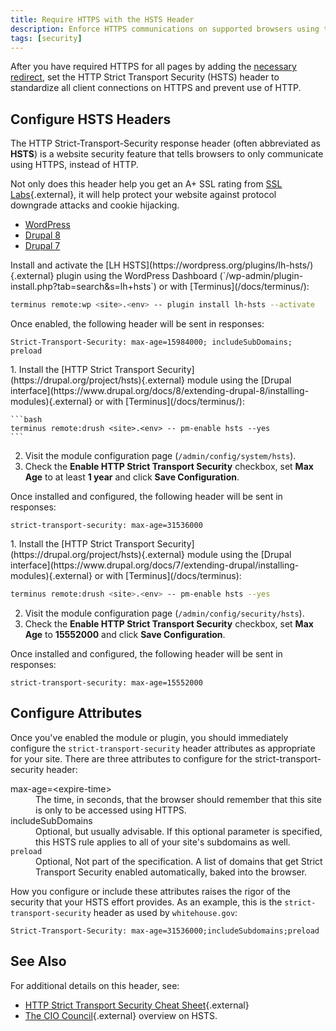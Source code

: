 ```yaml
---
title: Require HTTPS with the HSTS Header
description: Enforce HTTPS communications on supported browsers using the HTTP Strict Transport Security header.
tags: [security]
---
```

After you have required HTTPS for all pages by adding the [necessary redirect](/docs/domains/#redirect-to-https-and-the-primary-domain), set the HTTP Strict Transport Security (HSTS) header to standardize all client connections on HTTPS and prevent use of HTTP.

## Configure HSTS Headers
The HTTP Strict-Transport-Security response header (often abbreviated as **HSTS**) is a website security feature that tells browsers to only communicate using HTTPS, instead of HTTP.

Not only does this header help you get an A+ SSL rating from [SSL Labs](https://www.ssllabs.com/ssltest/){.external}, it will help protect your website against protocol downgrade attacks and cookie hijacking.
<!-- Nav tabs -->
<ul class="nav nav-tabs" role="tablist">
  <!-- Active tab -->
  <li id="tab-1-id" role="presentation" class="active"><a href="#tab-1-anchor" aria-controls="tab-1-anchor" role="tab" data-toggle="tab">WordPress</a></li>
  <!-- 2nd Tab Nav -->
  <li id="tab-2-id" role="presentation"><a href="#tab-2-anchor" aria-controls="tab-2-anchor" role="tab" data-toggle="tab">Drupal 8</a></li>
  <!-- 3rd Tab Nav -->
  <li id="tab-3-id" role="presentation"><a href="#tab-3-anchor" aria-controls="tab-3-anchor" role="tab" data-toggle="tab">Drupal 7</a></li>
</ul>

<!-- Tab panes -->
<div class="tab-content">

<!-- Active pane content -->
<div role="tabpanel" class="tab-pane active" id="tab-1-anchor" markdown="1">
Install and activate the [LH HSTS](https://wordpress.org/plugins/lh-hsts/){.external} plugin using the WordPress Dashboard (`/wp-admin/plugin-install.php?tab=search&s=lh+hsts`) or with [Terminus](/docs/terminus/):

```bash
terminus remote:wp <site>.<env> -- plugin install lh-hsts --activate
```

Once enabled, the following header will be sent in responses:

```http
Strict-Transport-Security: max-age=15984000; includeSubDomains; preload
```
</div>

<!-- 2nd pane content -->
<div role="tabpanel" class="tab-pane" id="tab-2-anchor" markdown="1">
1. Install the [HTTP Strict Transport Security](https://drupal.org/project/hsts){.external} module using the [Drupal interface](https://www.drupal.org/docs/8/extending-drupal-8/installing-modules){.external} or with [Terminus](/docs/terminus/):

    ```bash
    terminus remote:drush <site>.<env> -- pm-enable hsts --yes
    ```

2. Visit the module configuration page (`/admin/config/system/hsts`).
3. Check the **Enable HTTP Strict Transport Security** checkbox, set **Max Age** to at least **1 year** and click **Save Configuration**.

Once installed and configured, the following header will be sent in responses:

```http
strict-transport-security: max-age=31536000
```
</div>

<!-- 3rd pane content -->
<div role="tabpanel" class="tab-pane" id="tab-3-anchor" markdown="1">
1. Install the [HTTP Strict Transport Security](https://drupal.org/project/hsts){.external} module using the [Drupal interface](https://www.drupal.org/docs/7/extending-drupal/installing-modules){.external} or with [Terminus](/docs/terminus):

  ```bash
  terminus remote:drush <site>.<env> -- pm-enable hsts --yes
  ```

2. Visit the module configuration page (`/admin/config/security/hsts`).
3. Check the **Enable HTTP Strict Transport Security** checkbox, set **Max Age** to **15552000** and click **Save Configuration**.

Once installed and configured, the following header will be sent in responses:

```http
strict-transport-security: max-age=15552000
```
</div>

</div>


## Configure Attributes
Once you've enabled the module or plugin, you should immediately configure the `strict-transport-security` header attributes as appropriate for your site. There are three attributes to configure for the strict-transport-security header:

<dl>
  <dt>max-age=&lt;expire-time&gt;</dt>
  <dd>The time, in seconds, that the browser should remember that this site is only to be accessed using HTTPS.</dd>
  <dt>includeSubDomains</dt>
  <dd>Optional, but usually advisable. If this optional parameter is specified, this HSTS rule applies to all of your site's subdomains as well.</dd>
  <dt><code>preload</code></dt>
  <dd>Optional, Not part of the specification. A list of domains that get Strict Transport Security enabled automatically, baked into the browser.</dd>
</dl>

How you configure or include these attributes raises the rigor of the security that your HSTS effort provides. As an example, this is the `strict-transport-security` header as used by `whitehouse.gov`:

```http
Strict-Transport-Security: max-age=31536000;includeSubdomains;preload
```

## See Also
For additional details on this header, see:

 - [HTTP Strict Transport Security Cheat Sheet](https://www.owasp.org/index.php/HTTP_Strict_Transport_Security_Cheat_Sheet){.external}
 - [The CIO Council](https://https.cio.gov/hsts/){.external} overview on HSTS.
